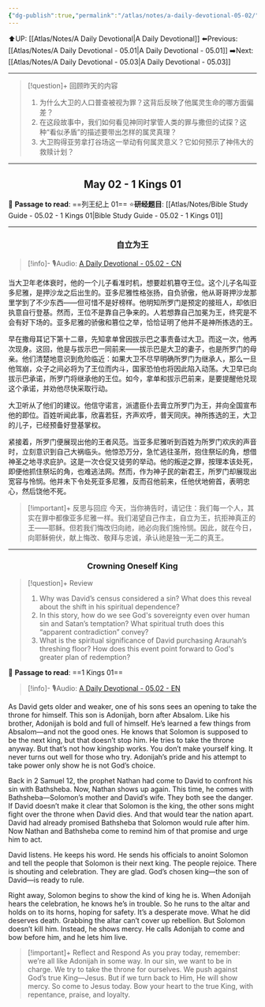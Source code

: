 ```yaml
---
{"dg-publish":true,"permalink":"/atlas/notes/a-daily-devotional-05-02/","noteIcon":""}
---
```


 ⬆️UP: [[Atlas/Notes/A Daily Devotional\|A Daily Devotional]]
⬅️Previous: [[Atlas/Notes/A Daily Devotional - 05.01\|A Daily Devotional - 05.01]]
➡️Next: [[Atlas/Notes/A Daily Devotional - 05.03\|A Daily Devotional - 05.03]]

---

> [!question]+ 回顾昨天的内容
> 1. 为什么大卫的人口普查被视为罪？这背后反映了他属灵生命的哪方面偏差？
> 2. 在这段故事中，我们如何看见神同时掌管人类的罪与撒但的试探？这种“看似矛盾”的描述要带出怎样的属灵真理？
> 3. 大卫购得亚劳拿打谷场这一举动有何属灵意义？它如何预示了神伟大的救赎计划？


---
## <center>May 02 -  1 Kings 01</center>

📖 **Passage to read**: ==列王纪上 01==
⭐**研经题目**: [[Atlas/Notes/Bible Study Guide - 05.02 - 1 Kings 01\|Bible Study Guide - 05.02 - 1 Kings 01]]

---
### <center>自立为王</center>

> [!info]- 🎙️Audio: [A Daily Devotional - 05.02 - CN]()

当大卫年老体衰时，他的一个儿子看准时机，想要趁机篡夺王位。这个儿子名叫亚多尼雅，是押沙龙之后出生的。亚多尼雅性格张扬，自负骄傲，他从哥哥押沙龙那里学到了不少东西——但可惜不是好榜样。他明知所罗门是预定的接班人，却依旧执意自行登基。然而，王位不是靠自己争来的。人若想靠自己加冕为王，终究是不会有好下场的。亚多尼雅的骄傲和篡位之举，恰恰证明了他并不是神所拣选的王。

早在撒母耳记下第十二章，先知拿单曾因拔示巴之事责备过大卫。而这一次，他再次现身。这回，他是与拔示巴一同前来——拔示巴是大卫的妻子，也是所罗门的母亲。他们清楚地意识到危险临近：如果大卫不尽早明确所罗门为继承人，那么一旦他驾崩，众子之间必将为了王位而内斗，国家恐怕也将因此陷入动荡。大卫早已向拔示巴承诺，所罗门将继承他的王位。如今，拿单和拔示巴前来，是要提醒他兑现这个承诺，并劝他尽快采取行动。

大卫听从了他们的建议。他信守诺言，派遣臣仆去膏立所罗门为王，并向全国宣布他的即位。百姓听闻此事，欣喜若狂，齐声欢呼，普天同庆。神所拣选的王，大卫的儿子，已经预备好登基掌权。

紧接着，所罗门便展现出他的王者风范。当亚多尼雅听到百姓为所罗门欢庆的声音时，立刻意识到自己大祸临头。他惊恐万分，急忙逃往圣所，抱住祭坛的角，想借神圣之地寻求庇护。这是一次仓促又徒劳的举动。他的叛逆之罪，按理本该处死，即便他抓住祭坛的角，也难逃法网。然而，作为神子民的新君王，所罗门却展现出宽容与怜悯。他并未下令处死亚多尼雅，反而召他前来，任他伏地俯首，表明忠心，然后饶他不死。

> [!important]+ 反思与回应
今天，当你祷告时，请记住：我们每一个人，其实在罪中都像亚多尼雅一样。我们渴望自己作主，自立为王，抗拒神真正的王——耶稣。但若我们悔改归向祂，祂必向我们施怜悯。因此，就在今日，向耶稣俯伏，献上悔改、敬拜与忠诚，承认祂是独一无二的真王。


---
### <center>Crowning Oneself King</center>

> [!question]+ Review
> 1. Why was David’s census considered a sin? What does this reveal about the shift in his spiritual dependence?
> 2. In this story, how do we see God's sovereignty even over human sin and Satan’s temptation? What spiritual truth does this “apparent contradiction” convey?
> 3. What is the spiritual significance of David purchasing Araunah’s threshing floor? How does this event point forward to God's greater plan of redemption?

📖 **Passage to read**: ==1 Kings 01==

> [!info]- 🎙️Audio: [A Daily Devotional - 05.02 - EN]()  

As David gets older and weaker, one of his sons sees an opening to take the throne for himself. This son is Adonijah, born after Absalom. Like his brother, Adonijah is bold and full of himself. He’s learned a few things from Absalom—and not the good ones. He knows that Solomon is supposed to be the next king, but that doesn’t stop him. He tries to take the throne anyway. But that’s not how kingship works. You don’t make yourself king. It never turns out well for those who try. Adonijah’s pride and his attempt to take power only show he is not God’s choice.

Back in 2 Samuel 12, the prophet Nathan had come to David to confront his sin with Bathsheba. Now, Nathan shows up again. This time, he comes with Bathsheba—Solomon’s mother and David’s wife. They both see the danger. If David doesn’t make it clear that Solomon is the king, the other sons might fight over the throne when David dies. And that would tear the nation apart. David had already promised Bathsheba that Solomon would rule after him. Now Nathan and Bathsheba come to remind him of that promise and urge him to act.

David listens. He keeps his word. He sends his officials to anoint Solomon and tell the people that Solomon is their next king. The people rejoice. There is shouting and celebration. They are glad. God’s chosen king—the son of David—is ready to rule.

Right away, Solomon begins to show the kind of king he is. When Adonijah hears the celebration, he knows he’s in trouble. So he runs to the altar and holds on to its horns, hoping for safety. It’s a desperate move. What he did deserves death. Grabbing the altar can’t cover up rebellion. But Solomon doesn’t kill him. Instead, he shows mercy. He calls Adonijah to come and bow before him, and he lets him live.

> [!important]+ Reflect and Respond
As you pray today, remember: we’re all like Adonijah in some way. In our sin, we want to be in charge. We try to take the throne for ourselves. We push against God’s true King—Jesus. But if we turn back to Him, He will show mercy. So come to Jesus today. Bow your heart to the true King, with repentance, praise, and loyalty.





 



































